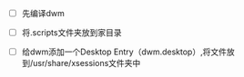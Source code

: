- [ ] 先编译dwm
- [ ] 将.scripts文件夹放到家目录
- [ ] 给dwm添加一个Desktop Entry（dwm.desktop）,将文件放到/usr/share/xsessions文件夹中

